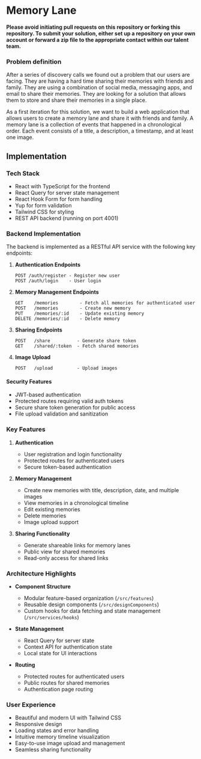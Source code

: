 # Memory Lane

**Please avoid initiating pull requests on this repository or forking this repository. To submit your solution, either set up a repository on your own account or forward a zip file to the appropriate contact within our talent team.**

### Problem definition

After a series of discovery calls we found out a problem that our users are facing. They are having a hard time sharing their memories with friends and family. They are using a combination of social media, messaging apps, and email to share their memories. They are looking for a solution that allows them to store and share their memories in a single place.

As a first iteration for this solution, we want to build a web application that allows users to create a memory lane and share it with friends and family. A memory lane is a collection of events that happened in a chronological order. Each event consists of a title, a description, a timestamp, and at least one image.

## Implementation

### Tech Stack
- React with TypeScript for the frontend
- React Query for server state management
- React Hook Form for form handling
- Yup for form validation
- Tailwind CSS for styling
- REST API backend (running on port 4001)

### Backend Implementation

The backend is implemented as a RESTful API service with the following key endpoints:

1. **Authentication Endpoints**
   ```
   POST /auth/register - Register new user
   POST /auth/login    - User login
   ```

2. **Memory Management Endpoints**
   ```
   GET    /memories        - Fetch all memories for authenticated user
   POST   /memories        - Create new memory
   PUT    /memories/:id    - Update existing memory
   DELETE /memories/:id    - Delete memory
   ```

3. **Sharing Endpoints**
   ```
   POST   /share          - Generate share token
   GET    /shared/:token  - Fetch shared memories
   ```

4. **Image Upload**
   ```
   POST   /upload         - Upload images
   ```

#### Security Features
- JWT-based authentication
- Protected routes requiring valid auth tokens
- Secure share token generation for public access
- File upload validation and sanitization

### Key Features

1. **Authentication**
   - User registration and login functionality
   - Protected routes for authenticated users
   - Secure token-based authentication

2. **Memory Management**
   - Create new memories with title, description, date, and multiple images
   - View memories in a chronological timeline
   - Edit existing memories
   - Delete memories
   - Image upload support

3. **Sharing Functionality**
   - Generate shareable links for memory lanes
   - Public view for shared memories
   - Read-only access for shared links

### Architecture Highlights

- **Component Structure**
  - Modular feature-based organization (`/src/features`)
  - Reusable design components (`/src/designComponents`)
  - Custom hooks for data fetching and state management (`/src/services/hooks`)

- **State Management**
  - React Query for server state
  - Context API for authentication state
  - Local state for UI interactions

- **Routing**
  - Protected routes for authenticated users
  - Public routes for shared memories
  - Authentication page routing

### User Experience
- Beautiful and modern UI with Tailwind CSS
- Responsive design
- Loading states and error handling
- Intuitive memory timeline visualization
- Easy-to-use image upload and management
- Seamless sharing functionality
